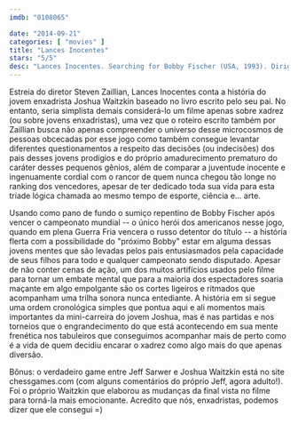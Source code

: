 ```yaml
---
imdb: "0108065"

date: "2014-09-21"
categories: [ "movies" ]
title: "Lances Inocentes"
stars: "5/5"
desc: "Lances Inocentes. Searching for Bobby Fischer (USA, 1993). Dirigido por Steven Zaillian. Escrito por Fred Waitzkin, Steven Zaillian. Com Max Pomeranc, Joe Mantegna, Joan Allen, Ben Kingsley, Laurence Fishburne, Michael Nirenberg, Robert Stephens, David Paymer, Hal Scardino."
---
```

Estreia do diretor Steven Zaillian, Lances Inocentes conta a história do jovem enxadrista Joshua Waitzkin baseado no livro escrito pelo seu pai. No entanto, seria simplista demais considerá-lo um filme apenas sobre xadrez (ou sobre jovens enxadristas), uma vez que o roteiro escrito também por Zaillian busca não apenas compreender o universo desse microcosmos de pessoas obcecadas por esse jogo como também consegue levantar diferentes questionamentos a respeito das decisões (ou indecisões) dos pais desses jovens prodígios e do próprio amadurecimento prematuro do caráter desses pequenos gênios, além de comparar a juventude inocente e ingenuamente cordial com o rancor de quem nunca chegou tão longe no ranking dos vencedores, apesar de ter dedicado toda sua vida para esta tríade lógica chamada ao mesmo tempo de esporte, ciência e... arte.

Usando como pano de fundo o sumiço repentino de Bobby Fischer após vencer o campeonato mundial -- o único herói dos americanos nesse jogo, quando em plena Guerra Fria vencera o russo detentor do título -- a história flerta com a possibilidade do "próximo Bobby" estar em alguma dessas jovens mentes que são levadas pelos pais entusiasmados pela capacidade de seus filhos para todo e qualquer campeonato sendo disputado. Apesar de não conter cenas de ação, um dos muitos artifícios usados pelo filme para tornar um embate mental que para a maioria dos espectadores soaria maçante em algo empolgante são os cortes ligeiros e ritmados que acompanham uma trilha sonora nunca entediante. A história em si segue uma ordem cronológica simples que pontua aqui e ali momentos mais importantes da mini-carreira do jovem Joshua, mas é nas partidas e nos torneios que o engrandecimento do que está acontecendo em sua mente frenética nos tabuleiros que conseguimos acompanhar mais de perto como é a vida de quem decidiu encarar o xadrez como algo mais do que apenas diversão.

Bônus: o verdadeiro game entre Jeff Sarwer e Joshua Waitzkin está no site chessgames.com (com alguns comentários do próprio Jeff, agora adulto!). Foi o próprio Waitzkin que elaborou as mudanças da final vista no filme para torná-la mais emocionante. Acredito que nós, enxadristas, podemos dizer que ele consegui =)
